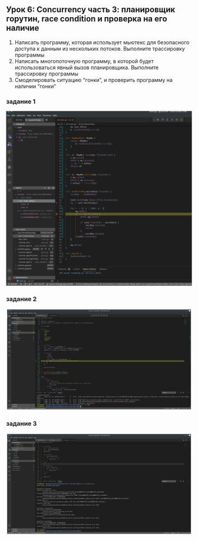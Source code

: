 ## Урок 6: Concurrency часть 3: планировщик горутин, race condition и проверка на его наличие

1. Написать программу, которая использует мьютекс для безопасного доступа к данным из нескольких потоков. Выполните трассировку программы
2. Написать многопоточную программу, в которой будет использоваться явный вызов планировщика. Выполните трассировку программы
3. Смоделировать ситуацию “гонки”, и проверить программу на наличии “гонки” 

### задание 1
![trace_01](./srs_01.png)

### задание 2
![trace_02](./srs_02.png)

### задание 3
![scr_03](./srs_03.png)